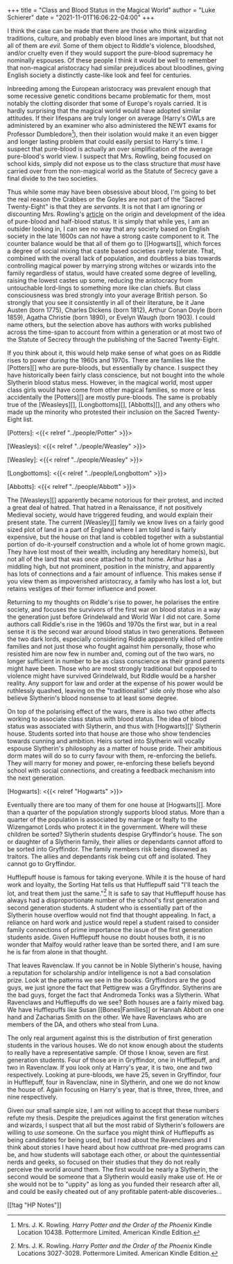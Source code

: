 +++
title = "Class and Blood Status in the Magical World"
author = "Luke Schierer"
date = "2021-11-01T16:06:22-04:00"
+++

I think the case can be made that there are those who think wizarding
traditions, culture, and probably even blood lines are important, but that not
all of them are *evil.*  Some of them object to Riddle's violence, bloodshed,
and/or cruelty even if they would support the pure-blood supremacy he nominally
espouses.  Of these people I think it would be well to remember that non-magical
aristocracy had similar prejudices about bloodlines, giving English society a
distinctly caste-like look and feel for centuries.  

Inbreeding among the European aristocracy was prevalent enough that some
recessive genetic conditions became problematic for them, most notably the
clotting disorder that some of Europe's royals carried.  It is hardly surprising
that the magical world would have adopted similar attitudes. If their lifespans
are truly longer on average (Harry's OWLs are administered by an examiner who
also administered the NEWT exams for Professor Dumbledore[^210220-1]), then
their isolation would make it an even bigger and longer lasting problem that
could easily persist to Harry's time.  I suspect that pure-blood is actually an
over simplification of the average pure-blood's world view.  I suspect that Mrs.
Rowling, being focused on school kids, simply did not expose us to the class
structure that *must* have carried over from the non-magical world as the
Statute of Secrecy gave a final divide to the two societies.  

Thus while some may have been obsessive about blood, I'm going to bet the real
reason the Crabbes or the Goyles are not part of the "Sacred Twenty-Eight" is
that they are *servants.*  It is not that I am ignoring or discounting Mrs.
Rowling's [article][wwwbrpb] on the origin and development of the idea of
pure-blood and half-blood status.  It is simply that while yes, I am an outsider
looking in, I can see no way that any society based on English society in the
late 1600s can *not* have a strong caste component to it.  The counter balance
would be that all of them go to [[Hogwarts]], which forces a degree of social mixing
that caste based societies rarely tolerate. That, combined with the overall lack
of population, and doubtless a bias towards controlling magical power by
marrying strong witches or wizards into the family regardless of status, would
have created some degree of levelling, raising the lowest castes up some,
reducing the aristocracy from untouchable lord-lings to something more like clan
chiefs. But class consciousness was bred strongly into your average British
person.  So strongly that you see it consistently in all of their literature, be
it Jane Austen (born 1775), Charles Dickens (born 1812), Arthur Conan Doyle
(born 1859), Agatha Christie (born 1890), or Evelyn Waugh (born 1903). I could
name others, but the selection above has authors with works published across the
time-span to account from within a generation or at most two of the Statute of
Secrecy through the publishing of the Sacred Twenty-Eight. 

If you think about it, this would help make sense of what goes on as Riddle
rises to power during the 1960s and 1970s.  There are families like the
[Potters][] who are pure-bloods, but essentially by chance.  I suspect they
have historically been fairly class conscience, but not bought into the whole
Slytherin blood status mess.  However, in the magical world, most upper class
girls would have come from other magical families, so more or less accidentally
the [Potters][] are mostly pure-bloods.  The same is probably true of the
[Weasleys][], [Longbottoms][], [Abbotts][], and any others who made up the
minority who protested their inclusion on the Sacred Twenty-Eight list.  

[Potters]: <{{< relref "../people/Potter" >}}>

[Weasleys]: <{{< relref "../people/Weasley" >}}>

[Weasley]: <{{< relref "../people/Weasley" >}}>

[Longbottoms]: <{{< relref "../people/Longbottom" >}}>

[Abbotts]: <{{< relref "../people/Abbott" >}}>

The [Weasleys][] apparently became notorious for their protest, and incited a
great deal of hatred.  That hatred in a Renaissance, if not positively Medieval
society, would have triggered feuding, and would explain their present state.
The current [Weasley][] family we know lives on a fairly good sized plot of
land in a part of England where I am told land is fairly expensive, but the
house on that land is cobbled together with a substantial portion of
do-it-yourself construction and a whole lot of home grown magic.  They have
lost most of their wealth, including any hereditary home(s), but not all of the
land that was once attached to that home.  Arthur has a middling high, but not
prominent, position in the ministry, and apparently has lots of connections and
a fair amount of influence.  This makes sense if you view them as impoverished
aristocracy, a family who has lost a lot, but retains vestiges of their former
influence and power. 

Returning to my thoughts on Riddle's rise to power, he polarises the entire
society, and focuses the survivors of the first war on blood status in a way the
generation just before Grindelwald and World War I did not care.  Some authors
call Riddle's rise in the 1960s and 1970s the first war, but in a real sense it
is the second war around blood status in two generations.  Between the two dark
lords, especially considering Riddle apparently killed off entire families and
not just those who fought against him personally, those who resisted him are now
few in number and, coming out of the two wars, no longer sufficient in number to
be as class conscience as their grand parents might have been. Those who are
most strongly traditional but opposed to violence might have survived
Grindelwald, but Riddle would be a harsher reality.  Any support for law and
order at the expense of his power would be ruthlessly quashed, leaving on the
"traditionalist" side only those who also believe Slytherin's blood nonsense to
at least some degree.  

On top of the polarising effect of the wars, there is also two other affects
working to associate class status with blood status.  The idea of blood status
was associated with Slytherin, and thus with [Hogwarts][]' Slytherin house.
Students sorted into that house are those who show tendencies towards cunning
and ambition.  Heirs sorted into Slytherin will vocally espouse Slytherin's
philosophy as a matter of house pride.  Their ambitious dorm mates will do so to
curry favour with them, re-enforcing the beliefs.  They will marry for money and
power, re-enforcing these beliefs beyond school with social connections, and
creating a feedback mechanism into the next generation. 

[Hogwarts]: <{{< relref "Hogwarts" >}}>

Eventually there are too many of them for one house at [Hogwarts][].  More than
a quarter of the population strongly supports blood status.  More than a quarter
of the population is associated by marriage or fealty to the Wizengamot Lords
who protect it in the government.  Where will these children be sorted?
Slytherin students despise Gryffindor's house.  The son or daughter of a
Slytherin family, their allies or dependants cannot afford to be sorted into
Gryffindor.  The family members risk being disowned as traitors.  The allies and
dependants risk being cut off and isolated.  They cannot go to Gryffindor.

Hufflepuff house is famous for taking everyone.  While it is the house of hard
work and loyalty, the Sorting Hat tells us that Hufflepuff said "I'll teach the
lot, and treat them just the same."[^200701-2]  It is safe to say that
Hufflepuff house has always had a disproportionate number of the school's first
generation and second generation students.  A student who is essentially part of
the Slytherin house overflow would not find that thought appealing.  In fact, a
reliance on hard work and justice would repel a student raised to consider
family connections of prime importance the issue of the first generation
students aside.  Given Hufflepuff house no doubt houses both, it is no wonder
that Malfoy would rather leave than be sorted there, and I am sure he is far
from alone in that thought. 

That leaves Ravenclaw.  If you cannot be in Noble Slytherin's house, having a
reputation for scholarship and/or intelligence is not a bad consolation prize.
Look at the patterns we see in the books.  Gryffindors are the good guys, we
just ignore the fact that Pettigrew was a Gryffindor.  Slytherins are the bad
guys, forget the fact that Andromeda Tonks was a Slytherin.  What Ravenclaws and
Hufflepuffs do we see? Both houses are a fairly mixed bag.  We have Hufflepuffs
like Susan [[Bones|Families]] or Hannah Abbott on one hand and Zacharias Smith
on the other.  We have Ravenclaws who are members of the DA, and others who
steal from Luna.  

The only real argument against this is the distribution of first generation
students in the various houses.  We do not know enough about the students to
really have a representative sample.  Of those I know, seven are first
generation students.  Four of those are in Gryffindor, one in Hufflepuff, and
two in Ravenclaw.  If you look only at Harry's year, it is two, one and two
respectively.  Looking at pure-bloods, we have 25, seven in Gryffindor, four in
Hufflepuff, four in Ravenclaw, nine in Slytherin, and one we do not know the
house of. Again focusing on Harry's year, that is three, three, three, and nine
respectively. 

Given our small sample size, I am not willing to accept that these numbers
refute my thesis.  Despite the prejudices against the first generation witches
and wizards, I suspect that all but the most rabid of Slytherin's followers are
willing to *use* someone.  On the surface you might think of Hufflepuffs as
being candidates for being used, but I read about the Ravenclaws and I think
about stories I have heard about how cutthroat pre-med programs can be, and how 
students will sabotage each other, or about the quintessential nerds and geeks,
so focused on their studies that they do not really perceive the world around
them.  The first would be nearly a Slytherin, the second would be someone that a
Slytherin would easily make use of.  He or she would not be to "uppity" as long
as you funded their research after all, and could be easily cheated out of any
profitable patent-able discoveries…

[wwwbrpb]: https://www.wizardingworld.com/writing-by-jk-rowling/pure-blood

[^200701-2]: Mrs. J. K. Rowling. _Harry Potter and the Order of the Phoenix_
    Kindle Locations 3027-3028. Pottermore Limited. American Kindle Edition. 

[^210220-1]: Mrs. J. K. Rowling. _Harry Potter and the Order of the Phoenix_ 
    Kindle Location 10438. Pottermore Limited. American Kindle Edition. 

[[!tag "HP Notes"]]

